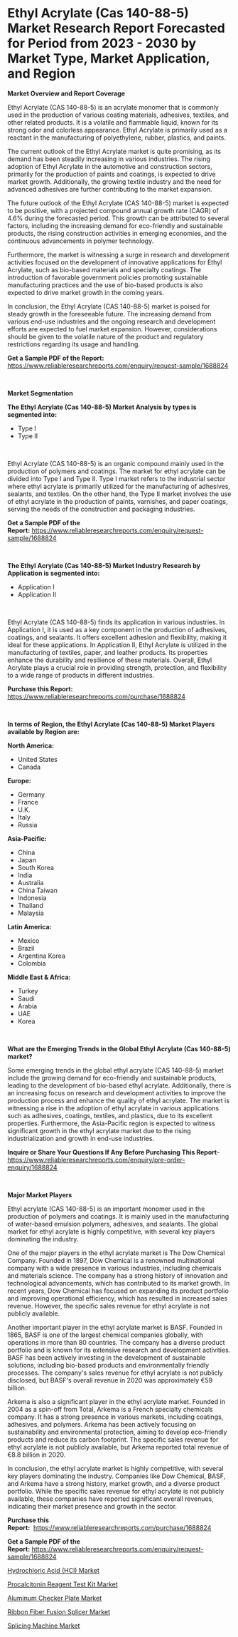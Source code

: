 <p><h1>Ethyl Acrylate (Cas 140-88-5) Market Research Report Forecasted for Period from 2023 -  2030 by Market Type, Market Application, and Region</h1></p><p><strong>Market Overview and Report Coverage</strong></p>
<p><p>Ethyl Acrylate (CAS 140-88-5) is an acrylate monomer that is commonly used in the production of various coating materials, adhesives, textiles, and other related products. It is a volatile and flammable liquid, known for its strong odor and colorless appearance. Ethyl Acrylate is primarily used as a reactant in the manufacturing of polyethylene, rubber, plastics, and paints.</p><p>The current outlook of the Ethyl Acrylate market is quite promising, as its demand has been steadily increasing in various industries. The rising adoption of Ethyl Acrylate in the automotive and construction sectors, primarily for the production of paints and coatings, is expected to drive market growth. Additionally, the growing textile industry and the need for advanced adhesives are further contributing to the market expansion.</p><p>The future outlook of the Ethyl Acrylate (CAS 140-88-5) market is expected to be positive, with a projected compound annual growth rate (CAGR) of 4.6% during the forecasted period. This growth can be attributed to several factors, including the increasing demand for eco-friendly and sustainable products, the rising construction activities in emerging economies, and the continuous advancements in polymer technology.</p><p>Furthermore, the market is witnessing a surge in research and development activities focused on the development of innovative applications for Ethyl Acrylate, such as bio-based materials and specialty coatings. The introduction of favorable government policies promoting sustainable manufacturing practices and the use of bio-based products is also expected to drive market growth in the coming years.</p><p>In conclusion, the Ethyl Acrylate (CAS 140-88-5) market is poised for steady growth in the foreseeable future. The increasing demand from various end-use industries and the ongoing research and development efforts are expected to fuel market expansion. However, considerations should be given to the volatile nature of the product and regulatory restrictions regarding its usage and handling.</p></p>
<p><strong>Get a Sample PDF of the Report:</strong> <a href="https://www.reliableresearchreports.com/enquiry/request-sample/1688824">https://www.reliableresearchreports.com/enquiry/request-sample/1688824</a></p>
<p>&nbsp;</p>
<p><strong>Market Segmentation</strong></p>
<p><strong>The Ethyl Acrylate (Cas 140-88-5) Market Analysis by types is segmented into:</strong></p>
<p><ul><li>Type I</li><li>Type II</li></ul></p>
<p>&nbsp;</p>
<p><p>Ethyl Acrylate (CAS 140-88-5) is an organic compound mainly used in the production of polymers and coatings. The market for ethyl acrylate can be divided into Type I and Type II. Type I market refers to the industrial sector where ethyl acrylate is primarily utilized for the manufacturing of adhesives, sealants, and textiles. On the other hand, the Type II market involves the use of ethyl acrylate in the production of paints, varnishes, and paper coatings, serving the needs of the construction and packaging industries.</p></p>
<p><strong>Get a Sample PDF of the Report:</strong>&nbsp;<a href="https://www.reliableresearchreports.com/enquiry/request-sample/1688824">https://www.reliableresearchreports.com/enquiry/request-sample/1688824</a></p>
<p>&nbsp;</p>
<p><strong>The Ethyl Acrylate (Cas 140-88-5) Market Industry Research by Application is segmented into:</strong></p>
<p><ul><li>Application I</li><li>Application II</li></ul></p>
<p>&nbsp;</p>
<p><p>Ethyl Acrylate (CAS 140-88-5) finds its application in various industries. In Application I, it is used as a key component in the production of adhesives, coatings, and sealants. It offers excellent adhesion and flexibility, making it ideal for these applications. In Application II, Ethyl Acrylate is utilized in the manufacturing of textiles, paper, and leather products. Its properties enhance the durability and resilience of these materials. Overall, Ethyl Acrylate plays a crucial role in providing strength, protection, and flexibility to a wide range of products in different industries.</p></p>
<p><strong>Purchase this Report:</strong>&nbsp; <a href="https://www.reliableresearchreports.com/purchase/1688824">https://www.reliableresearchreports.com/purchase/1688824</a></p>
<p>&nbsp;</p>
<p><strong>In terms of Region, the Ethyl Acrylate (Cas 140-88-5) Market Players available by Region are:</strong></p>
<p>
    <p> <strong> North America: </strong>
        <ul>
            <li>United States</li>
            <li>Canada</li>
        </ul>
        </p> 
    <p> <strong> Europe: </strong>
        <ul>
            <li>Germany</li>
            <li>France</li>
            <li>U.K.</li>
            <li>Italy</li>
            <li>Russia</li>
        </ul>
        </p> 
    <p> <strong> Asia-Pacific: </strong>
        <ul>
            <li>China</li>
            <li>Japan</li>
            <li>South Korea</li>
            <li>India</li>
            <li>Australia</li>
            <li>China Taiwan</li>
            <li>Indonesia</li>
            <li>Thailand</li>
            <li>Malaysia</li>
        </ul>
        </p> 
    <p> <strong> Latin America: </strong>
        <ul>
            <li>Mexico</li>
            <li>Brazil</li>
            <li>Argentina Korea</li>
            <li>Colombia</li>
        </ul>
        </p> 
    <p> <strong> Middle East & Africa: </strong>
        <ul>
            <li>Turkey</li>
            <li>Saudi</li>
            <li>Arabia</li>
            <li>UAE</li>
            <li>Korea</li>
        </ul>
    </p>
    </p>
<p>&nbsp;</p>
<p><strong>What are the Emerging Trends in the Global Ethyl Acrylate (Cas 140-88-5) market?</strong></p>
<p><p>Some emerging trends in the global ethyl acrylate (CAS 140-88-5) market include the growing demand for eco-friendly and sustainable products, leading to the development of bio-based ethyl acrylate. Additionally, there is an increasing focus on research and development activities to improve the production process and enhance the quality of ethyl acrylate. The market is witnessing a rise in the adoption of ethyl acrylate in various applications such as adhesives, coatings, textiles, and plastics, due to its excellent properties. Furthermore, the Asia-Pacific region is expected to witness significant growth in the ethyl acrylate market due to the rising industrialization and growth in end-use industries.</p></p>
<p><strong>Inquire or Share Your Questions If Any Before Purchasing This Report</strong>- <a href="https://www.reliableresearchreports.com/enquiry/pre-order-enquiry/1688824">https://www.reliableresearchreports.com/enquiry/pre-order-enquiry/1688824</a></p>
<p>&nbsp;</p>
<p><strong>Major Market Players</strong></p>
<p><p>Ethyl acrylate (CAS 140-88-5) is an important monomer used in the production of polymers and coatings. It is mainly used in the manufacturing of water-based emulsion polymers, adhesives, and sealants. The global market for ethyl acrylate is highly competitive, with several key players dominating the industry.</p><p>One of the major players in the ethyl acrylate market is The Dow Chemical Company. Founded in 1897, Dow Chemical is a renowned multinational company with a wide presence in various industries, including chemicals and materials science. The company has a strong history of innovation and technological advancements, which has contributed to its market growth. In recent years, Dow Chemical has focused on expanding its product portfolio and improving operational efficiency, which has resulted in increased sales revenue. However, the specific sales revenue for ethyl acrylate is not publicly available.</p><p>Another important player in the ethyl acrylate market is BASF. Founded in 1865, BASF is one of the largest chemical companies globally, with operations in more than 80 countries. The company has a diverse product portfolio and is known for its extensive research and development activities. BASF has been actively investing in the development of sustainable solutions, including bio-based products and environmentally friendly processes. The company's sales revenue for ethyl acrylate is not publicly disclosed, but BASF's overall revenue in 2020 was approximately €59 billion.</p><p>Arkema is also a significant player in the ethyl acrylate market. Founded in 2004 as a spin-off from Total, Arkema is a French specialty chemicals company. It has a strong presence in various markets, including coatings, adhesives, and polymers. Arkema has been actively focusing on sustainability and environmental protection, aiming to develop eco-friendly products and reduce its carbon footprint. The specific sales revenue for ethyl acrylate is not publicly available, but Arkema reported total revenue of €8.8 billion in 2020.</p><p>In conclusion, the ethyl acrylate market is highly competitive, with several key players dominating the industry. Companies like Dow Chemical, BASF, and Arkema have a strong history, market growth, and a diverse product portfolio. While the specific sales revenue for ethyl acrylate is not publicly available, these companies have reported significant overall revenues, indicating their market presence and growth in the sector.</p></p>
<p><strong>Purchase this Report:</strong>&nbsp;&nbsp;<a href="https://www.reliableresearchreports.com/purchase/1688824">https://www.reliableresearchreports.com/purchase/1688824</a></p>
<p></p>
<p><strong>Get a Sample PDF of the Report:</strong>&nbsp;<a href="https://www.reliableresearchreports.com/enquiry/request-sample/1688824">https://www.reliableresearchreports.com/enquiry/request-sample/1688824</a></p>
<p><p><a href="https://github.com/RickHolmes3/Market-Research-Report-List-1/blob/main/hydrochloric-acid-hcl-market.md">Hydrochloric Acid (HCl) Market</a></p><p><a href="https://medium.com/@bank.build.unity/procalcitonin-reagent-test-kit-market-exploring-market-share-market-trends-and-future-growth-1c9eeaf3a936">Procalcitonin Reagent Test Kit Market</a></p><p><a href="https://medium.com/@flee.calm.mark/aluminum-checker-plate-market-analysis-its-cagr-market-segmentation-and-global-industry-overview-42bd2c0cef0f">Aluminum Checker Plate Market</a></p><p><a href="https://www.linkedin.com/pulse/ribbon-fiber-fusion-splicer-market-share-amp-new-trends/">Ribbon Fiber Fusion Splicer Market</a></p><p><a href="https://www.linkedin.com/pulse/splicing-machine-market-size-2023-2030-global-industrial/">Splicing Machine Market</a></p></p>